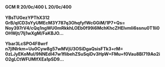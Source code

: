 #### GCM R 20/0c/400 L 20/0c/400
**YBsTUGezYPThX312**<br/>**GrB/qICD3sYyUMEcM3Y787q3OhqfyfWcGGiM/1P7+Qs=**<br/>**Noy397rV4/cQq1ngWU0mRkkhLOEb0f99i6MchKhcZHElvmli6ssnu0T1Ii0OHWjt/7lj1wXgM/FaKBJO...**<br/><br/>
**Ybar3LcSPO4F8wrf**<br/>**n7jINlrkm+Uu0Cyw8g57wMVjU3OSiDgaQsisFTk3+rM=**<br/>**0zLJyEKoMul/9NNEdl47w1flibehZSuSqiDv3HpW+FMu+f0Vau8BI719Ao2iO2gLCtWFUMlfXEa1pSD9...**